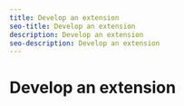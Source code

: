 ```yaml
---
title: Develop an extension
seo-title: Develop an extension
description: Develop an extension
seo-description: Develop an extension
---
```


# Develop an extension